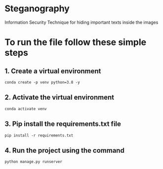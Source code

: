 # Steganography
Information Security Technique for hiding important texts inside the images

# To run the file follow these simple steps

## 1. Create a virtual environment
```
conda create -p venv python=3.8 -y
```

## 2. Activate the virtual environment
```
conda activate venv
```

## 3. Pip install the requirements.txt file
```
pip install -r requirements.txt
```

## 4. Run the project using the command
```
python manage.py runserver
```

